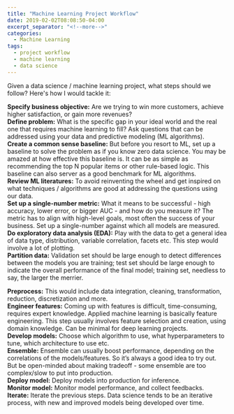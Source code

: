 ```yaml
---
title: "Machine Learning Project Workflow"
date: 2019-02-02T08:08:50-04:00
excerpt_separator: "<!--more-->"
categories:
  - Machine Learning
tags:
  - project workflow
  - machine learning
  - data science
---
```


Given a data science / machine learning project, what steps should we follow? Here's how I would tackle it:

<!--more-->



<strong>Specify business objective:</strong> Are we trying to win more customers, achieve higher satisfaction, or gain more revenues?<br/>
<strong>Define problem:</strong> What is the specific gap in your ideal world and the real one that requires machine learning to fill? Ask questions that can be addressed using your data and predictive modeling (ML algorithms).<br/>
<strong>Create a common sense baseline:</strong> But before you resort to ML, set up a baseline to solve the problem as if you know zero data science. You may be amazed at how effective this baseline is. It can be as simple as recommending the top N popular items or other rule-based logic. This baseline can also server as a good benchmark for ML algorithms.<br/>
<strong>Review ML literatures:</strong> To avoid reinventing the wheel and get inspired on what techniques / algorithms are good at addressing the questions using our data.<br/>
<strong>Set up a single-number metric:</strong> What it means to be successful - high accuracy, lower error, or bigger AUC - and how do you measure it? The metric has to align with high-level goals, most often the success of your business. Set up a single-number against which all models are measured.<br/>
<strong>Do exploratory data analysis (EDA):</strong> Play with the data to get a general idea of data type, distribution, variable correlation, facets etc. This step would involve a lot of plotting.<br/>
<strong>Partition data:</strong> Validation set should be large enough to detect differences between the models you are training; test set should be large enough to indicate the overall performance of the final model; training set, needless to say, the larger the merrier.<br/>

<strong>Preprocess:</strong> This would include data integration, cleaning, transformation, reduction, discretization and more.<br/>
<strong>Engineer features:</strong> Coming up with features is difficult, time-consuming, requires expert knowledge. Applied machine learning is basically feature engineering. This step usually involves feature selection and creation, using domain knowledge. Can be minimal for deep learning projects.<br/>
<strong>Develop models:</strong> Choose which algorithm to use, what hyperparameters to tune, which architecture to use etc.<br/>
<strong>Ensemble:</strong> Ensemble can usually boost performance, depending on the correlations of the models/features. So it’s always a good idea to try out. But be open-minded about making tradeoff - some ensemble are too complex/slow to put into production.<br/>
<strong>Deploy model:</strong> Deploy models into production for inference.<br/>
<strong>Monitor model:</strong> Monitor model performance, and collect feedbacks.<br/>
<strong>Iterate:</strong> Iterate the previous steps. Data science tends to be an iterative process, with new and improved models being developed over time.
